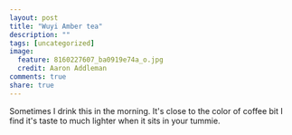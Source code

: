 ```yaml
---
layout: post
title: "Wuyi Amber tea"
description: ""
tags: [uncategorized]
image:
  feature: 8160227607_ba0919e74a_o.jpg
  credit: Aaron Addleman
comments: true
share: true
---
```



Sometimes I drink this in the morning. It's close to the color of coffee bit I find it's taste to much lighter when it sits in your tummie.
